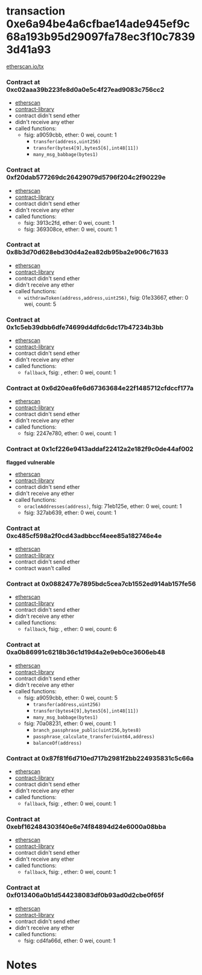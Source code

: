 # transaction 0xe6a94be4a6cfbae14ade945ef9c68a193b95d29097fa78ec3f10c78393d41a93

[etherscan.io/tx](https://etherscan.io/tx/0xe6a94be4a6cfbae14ade945ef9c68a193b95d29097fa78ec3f10c78393d41a93)


### Contract at 0xc02aaa39b223fe8d0a0e5c4f27ead9083c756cc2

* [etherscan](https://etherscan.io/address/0xc02aaa39b223fe8d0a0e5c4f27ead9083c756cc2)
* [contract-library](https://contract-library.com/contracts/Ethereum/c02aaa39b223fe8d0a0e5c4f27ead9083c756cc2)
* contract didn't send ether
* didn't receive any ether
* called functions:
    * fsig: a9059cbb, ether: 0 wei, count: 1
        * `transfer(address,uint256)`
        * `transfer(bytes4[9],bytes5[6],int48[11])`
        * `many_msg_babbage(bytes1)`


### Contract at 0xf20dab577269dc26429079d5796f204c2f90229e

* [etherscan](https://etherscan.io/address/0xf20dab577269dc26429079d5796f204c2f90229e)
* [contract-library](https://contract-library.com/contracts/Ethereum/f20dab577269dc26429079d5796f204c2f90229e)
* contract didn't send ether
* didn't receive any ether
* called functions:
    * fsig: 3913c2fd, ether: 0 wei, count: 1
    * fsig: 369308ce, ether: 0 wei, count: 1


### Contract at 0x8b3d70d628ebd30d4a2ea82db95ba2e906c71633

* [etherscan](https://etherscan.io/address/0x8b3d70d628ebd30d4a2ea82db95ba2e906c71633)
* [contract-library](https://contract-library.com/contracts/Ethereum/8b3d70d628ebd30d4a2ea82db95ba2e906c71633)
* contract didn't send ether
* didn't receive any ether
* called functions:
    * `withdrawToken(address,address,uint256)`, fsig: 01e33667, ether: 0 wei, count: 5


### Contract at 0x1c5eb39dbb6dfe74699d4dfdc6dc17b47234b3bb

* [etherscan](https://etherscan.io/address/0x1c5eb39dbb6dfe74699d4dfdc6dc17b47234b3bb)
* [contract-library](https://contract-library.com/contracts/Ethereum/1c5eb39dbb6dfe74699d4dfdc6dc17b47234b3bb)
* contract didn't send ether
* didn't receive any ether
* called functions:
    * `fallback`, fsig: , ether: 0 wei, count: 1


### Contract at 0x6d20ea6fe6d67363684e22f1485712cfdccf177a

* [etherscan](https://etherscan.io/address/0x6d20ea6fe6d67363684e22f1485712cfdccf177a)
* [contract-library](https://contract-library.com/contracts/Ethereum/6d20ea6fe6d67363684e22f1485712cfdccf177a)
* contract didn't send ether
* didn't receive any ether
* called functions:
    * fsig: 2247e780, ether: 0 wei, count: 1


### Contract at 0x1cf226e9413addaf22412a2e182f9c0de44af002

**flagged vulnerable**

* [etherscan](https://etherscan.io/address/0x1cf226e9413addaf22412a2e182f9c0de44af002)
* [contract-library](https://contract-library.com/contracts/Ethereum/1cf226e9413addaf22412a2e182f9c0de44af002)
* contract didn't send ether
* didn't receive any ether
* called functions:
    * `oracleAddresses(address)`, fsig: 71eb125e, ether: 0 wei, count: 1
    * fsig: 327ab639, ether: 0 wei, count: 1


### Contract at 0xc485cf598a2f0cd43adbbccf4eee85a182746e4e

* [etherscan](https://etherscan.io/address/0xc485cf598a2f0cd43adbbccf4eee85a182746e4e)
* [contract-library](https://contract-library.com/contracts/Ethereum/c485cf598a2f0cd43adbbccf4eee85a182746e4e)
* contract didn't send ether
* contract wasn't called


### Contract at 0x0882477e7895bdc5cea7cb1552ed914ab157fe56

* [etherscan](https://etherscan.io/address/0x0882477e7895bdc5cea7cb1552ed914ab157fe56)
* [contract-library](https://contract-library.com/contracts/Ethereum/0882477e7895bdc5cea7cb1552ed914ab157fe56)
* contract didn't send ether
* didn't receive any ether
* called functions:
    * `fallback`, fsig: , ether: 0 wei, count: 6


### Contract at 0xa0b86991c6218b36c1d19d4a2e9eb0ce3606eb48

* [etherscan](https://etherscan.io/address/0xa0b86991c6218b36c1d19d4a2e9eb0ce3606eb48)
* [contract-library](https://contract-library.com/contracts/Ethereum/a0b86991c6218b36c1d19d4a2e9eb0ce3606eb48)
* contract didn't send ether
* didn't receive any ether
* called functions:
    * fsig: a9059cbb, ether: 0 wei, count: 5
        * `transfer(address,uint256)`
        * `transfer(bytes4[9],bytes5[6],int48[11])`
        * `many_msg_babbage(bytes1)`
    * fsig: 70a08231, ether: 0 wei, count: 1
        * `branch_passphrase_public(uint256,bytes8)`
        * `passphrase_calculate_transfer(uint64,address)`
        * `balanceOf(address)`


### Contract at 0x87f81f6d710ed717b2981f2bb224935831c5c66a

* [etherscan](https://etherscan.io/address/0x87f81f6d710ed717b2981f2bb224935831c5c66a)
* [contract-library](https://contract-library.com/contracts/Ethereum/87f81f6d710ed717b2981f2bb224935831c5c66a)
* contract didn't send ether
* didn't receive any ether
* called functions:
    * `fallback`, fsig: , ether: 0 wei, count: 1


### Contract at 0xebf162484303f40e6e74f84894d24e6000a08bba

* [etherscan](https://etherscan.io/address/0xebf162484303f40e6e74f84894d24e6000a08bba)
* [contract-library](https://contract-library.com/contracts/Ethereum/ebf162484303f40e6e74f84894d24e6000a08bba)
* contract didn't send ether
* didn't receive any ether
* called functions:
    * `fallback`, fsig: , ether: 0 wei, count: 1


### Contract at 0xf013406a0b1d544238083df0b93ad0d2cbe0f65f

* [etherscan](https://etherscan.io/address/0xf013406a0b1d544238083df0b93ad0d2cbe0f65f)
* [contract-library](https://contract-library.com/contracts/Ethereum/f013406a0b1d544238083df0b93ad0d2cbe0f65f)
* contract didn't send ether
* didn't receive any ether
* called functions:
    * fsig: cd4fa66d, ether: 0 wei, count: 1

# Notes

